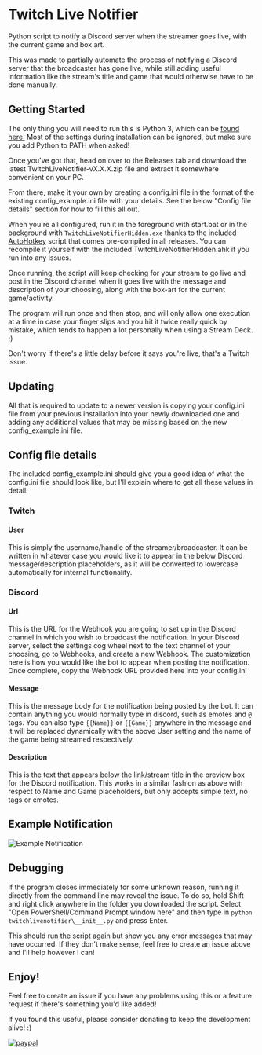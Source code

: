 # Twitch Live Notifier
Python script to notify a Discord server when the streamer goes live, with the current game and box art.  

This was made to partially automate the process of notifying a Discord server that the broadcaster has gone live, while still adding useful information like the stream's title and game that would otherwise have to be done manually.

## Getting Started
The only thing you will need to run this is Python 3, which can be [found here.](https://www.python.org/downloads/) Most of the settings during installation can be ignored, but make sure you add Python to PATH when asked!  

Once you've got that, head on over to the Releases tab and download the latest TwitchLiveNotifier-vX.X.X.zip file and extract it somewhere convenient on your PC.  

From there, make it your own by creating a config.ini file in the format of the existing config_example.ini file with your details.  See the below "Config file details" section for how to fill this all out.  

When you're all configured, run it in the foreground with start.bat or in the background with ```TwitchLiveNotifierHidden.exe``` thanks to the included [AutoHotkey](https://autohotkey.com/) script that comes pre-compiled in all releases. You can recompile it yourself with the included TwitchLiveNotifierHidden.ahk if you run into any issues.  

Once running, the script will keep checking for your stream to go live and post in the Discord channel when it goes live with the message and description of your choosing, along with the box-art for the current game/activity.  

The program will run once and then stop, and will only allow one execution at a time in case your finger slips and you hit it twice really quick by mistake, which tends to happen a lot personally when using a Stream Deck. ;)  

Don't worry if there's a little delay before it says you're live, that's a Twitch issue.  

## Updating
All that is required to update to a newer version is copying your config.ini file from your previous installation into your newly downloaded one and adding any additional values that may be missing based on the new config_example.ini file.

## Config file details
The included config_example.ini should give you a good idea of what the config.ini file should look like, but I'll explain where to get all these values in detail.  

### Twitch
#### User
This is simply the username/handle of the streamer/broadcaster. It can be written in whatever case you would like it to appear in the below Discord message/description placeholders, as it will be converted to lowercase automatically for internal functionality.

### Discord
#### Url
This is the URL for the Webhook you are going to set up in the Discord channel in which you wish to broadcast the notification. In your Discord server, select the settings cog wheel next to the text channel of your choosing, go to Webhooks, and create a new Webhook. The customization here is how you would like the bot to appear when posting the notification. Once complete, copy the Webhook URL provided here into your config.ini
#### Message
This is the message body for the notification being posted by the bot. It can contain anything you would normally type in discord, such as emotes and ```@``` tags. You can also type ```{{Name}}``` or ```{{Game}}``` anywhere in the message and it will be replaced dynamically with the above User setting and the name of the game being streamed respectively.
#### Description
This is the text that appears below the link/stream title in the preview box for the Discord notification. This works in a similar fashion as above with respect to Name and Game placeholders, but only accepts simple text, no tags or emotes.

## Example Notification
![Example Notification](https://i.imgur.com/vQc9Ccg.png)

## Debugging
If the program closes immediately for some unknown reason, running it directly from the command line may reveal the issue. To do so, hold Shift and right click anywhere in the folder you downloaded the script. Select "Open PowerShell/Command Prompt window here" and then type in ```python twitchlivenotifier\__init__.py``` and press Enter.  

This should run the script again but show you any error messages that may have occurred. If they don't make sense, feel free to create an issue above and I'll help however I can!

## Enjoy!
Feel free to create an issue if you have any problems using this or a feature request if there's something you'd like added! 

If you found this useful, please consider donating to keep the development alive! :)

[![paypal](https://www.paypalobjects.com/en_US/i/btn/btn_donateCC_LG.gif)](https://www.paypal.com/cgi-bin/webscr?cmd=_s-xclick&hosted_button_id=LB2R9THJJW8EL)
